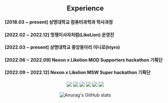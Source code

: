 
  
  <div>
    <div align = "center">
    <h2> Experience </h2>
  </div>
    <h4>[2018.03 ~ present]   상명대학교 컴퓨터과학과 학사과정 <h4>
    <h4>[2022.02 ~ 2022.12]   멋쟁이사자처럼(LikeLion) 운영진 <h4>
    <h4>[2022.03 ~ present]   상명대학교 중앙동아리 이니로(Inyro) <h4> 
    <h4>[2022.06 ~ 2022.09]   Nexon x Likelion MOD Supporters hackathon 기획단 <h4>
    <h4>[2022.09 ~ 2022.12]   Nexon x Likelion MSW Super hackathon 기획단 <h4>
  </div>
<div align = "center" >  
<p>
  <img src="https://img.shields.io/badge/Python-3776AB?Style=flat-squares&logo=Python&logoColor=white">  
  <img src="https://img.shields.io/badge/c-A8B9CC?Style=flat-squares&logo=c&logoColor=white">
  <img src="https://img.shields.io/badge/c++-#00599C?style=for-the-badge&logo=c++&logoColor=white">
  <img src="https://img.shields.io/badge/Java-007396?Style=flat-squares&logo=Java&logoColor=white">  
  <img src="https://img.shields.io/badge/JavaScript-F7DF1E?Style=flat-squares&logo=JavaScript&logoColor=white">  
  <img src="https://img.shields.io/badge/MySQL-4479A1?Style=flat-squares&logo=MySQL&logoColor=white">  
</p>


  
 ![Anurag's GitHub stats](https://github-readme-stats.vercel.app/api?username=SonSBiN&show_icons=true&theme=radical)
</div>


